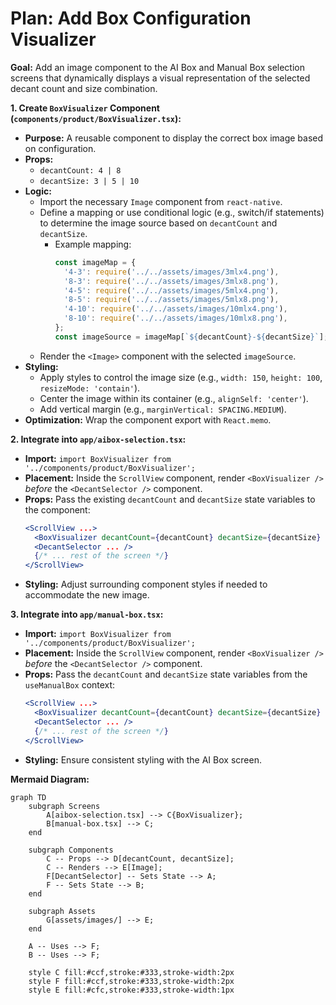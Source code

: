 # Plan: Add Box Configuration Visualizer

**Goal:** Add an image component to the AI Box and Manual Box selection screens that dynamically displays a visual representation of the selected decant count and size combination.

**1. Create `BoxVisualizer` Component (`components/product/BoxVisualizer.tsx`):**

*   **Purpose:** A reusable component to display the correct box image based on configuration.
*   **Props:**
    *   `decantCount: 4 | 8`
    *   `decantSize: 3 | 5 | 10`
*   **Logic:**
    *   Import the necessary `Image` component from `react-native`.
    *   Define a mapping or use conditional logic (e.g., switch/if statements) to determine the image source based on `decantCount` and `decantSize`.
        *   Example mapping:
            ```javascript
            const imageMap = {
              '4-3': require('../../assets/images/3mlx4.png'),
              '8-3': require('../../assets/images/3mlx8.png'),
              '4-5': require('../../assets/images/5mlx4.png'),
              '8-5': require('../../assets/images/5mlx8.png'),
              '4-10': require('../../assets/images/10mlx4.png'),
              '8-10': require('../../assets/images/10mlx8.png'),
            };
            const imageSource = imageMap[`${decantCount}-${decantSize}`];
            ```
    *   Render the `<Image>` component with the selected `imageSource`.
*   **Styling:**
    *   Apply styles to control the image size (e.g., `width: 150`, `height: 100`, `resizeMode: 'contain'`).
    *   Center the image within its container (e.g., `alignSelf: 'center'`).
    *   Add vertical margin (e.g., `marginVertical: SPACING.MEDIUM`).
*   **Optimization:** Wrap the component export with `React.memo`.

**2. Integrate into `app/aibox-selection.tsx`:**

*   **Import:** `import BoxVisualizer from '../components/product/BoxVisualizer';`
*   **Placement:** Inside the `ScrollView` component, render `<BoxVisualizer />` *before* the `<DecantSelector />` component.
*   **Props:** Pass the existing `decantCount` and `decantSize` state variables to the component:
    ```jsx
    <ScrollView ...>
      <BoxVisualizer decantCount={decantCount} decantSize={decantSize} />
      <DecantSelector ... />
      {/* ... rest of the screen */}
    </ScrollView>
    ```
*   **Styling:** Adjust surrounding component styles if needed to accommodate the new image.

**3. Integrate into `app/manual-box.tsx`:**

*   **Import:** `import BoxVisualizer from '../components/product/BoxVisualizer';`
*   **Placement:** Inside the `ScrollView` component, render `<BoxVisualizer />` *before* the `<DecantSelector />` component.
*   **Props:** Pass the `decantCount` and `decantSize` state variables from the `useManualBox` context:
    ```jsx
    <ScrollView ...>
      <BoxVisualizer decantCount={decantCount} decantSize={decantSize} />
      <DecantSelector ... />
      {/* ... rest of the screen */}
    </ScrollView>
    ```
*   **Styling:** Ensure consistent styling with the AI Box screen.

**Mermaid Diagram:**

```mermaid
graph TD
    subgraph Screens
        A[aibox-selection.tsx] --> C{BoxVisualizer};
        B[manual-box.tsx] --> C;
    end

    subgraph Components
        C -- Props --> D[decantCount, decantSize];
        C -- Renders --> E[Image];
        F[DecantSelector] -- Sets State --> A;
        F -- Sets State --> B;
    end

    subgraph Assets
        G[assets/images/] --> E;
    end

    A -- Uses --> F;
    B -- Uses --> F;

    style C fill:#ccf,stroke:#333,stroke-width:2px
    style F fill:#ccf,stroke:#333,stroke-width:2px
    style E fill:#cfc,stroke:#333,stroke-width:1px